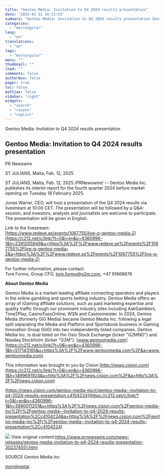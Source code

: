```yaml
---
title: "Gentoo Media: Invitation to Q4 2024 results presentation"
date: "2025-02-12 16:31:53"
summary: "Gentoo Media: Invitation to Q4 2024 results presentation Gentoo Media: Invitation to Q4 2024 results presentation PR Newswire ST JULIANS, Malta, Feb. 12, 2025 ST JULIANS, Malta, Feb. 12, 2025 /PRNewswire/ -- Gentoo Media Inc. publishes its interim report for the fourth quarter 2024 before market opening on Tuesday 18..."
categories:
  - "morningstar"
lang:
  - "en"
translations:
  - "en"
tags:
  - "morningstar"
menu: ""
thumbnail: ""
lead: ""
comments: false
authorbox: false
pager: true
toc: false
mathjax: false
sidebar: "right"
widgets:
  - "search"
  - "recent"
  - "taglist"
---
```


Gentoo Media: Invitation to Q4 2024 results presentation

Gentoo Media: Invitation to Q4 2024 results presentation
--------------------------------------------------------

PR Newswire

ST JULIANS, Malta, Feb. 12, 2025


ST JULIANS, Malta, Feb. 12, 2025 /PRNewswire/ -- Gentoo Media Inc. publishes its interim report for the fourth quarter 2024 before market opening on Tuesday 18 February 2025.

Jonas Warrer, CEO, will host a presentation of the Q4 2024 results via livestream at 10:00 CET. The presentation will be followed by a Q&A-session, and investors, analysts and journalists are welcome to participate. The presentation will be given in English.

Link to the livestream:  
[https://www.redeye.se/events/1067755/live-q-gentoo-media-2](https://c212.net/c/link/?t=0&l=en&o=4360996-1&h=2391205949&u=https%3A%2F%2Fwww.redeye.se%2Fevents%2F1067755%2Flive-q-gentoo-media-2&a=https%3A%2F%2Fwww.redeye.se%2Fevents%2F1067755%2Flive-q-gentoo-media-2)

For further information, please contact:  
Tore Formo, Group CFO, [tore.formo@g2m.com](mailto:tore.formo@g2m.com), +47 91668678

**About Gentoo Media**

Gentoo Media is a market-leading affiliate connecting operators and players in the online gambling and sports betting industry. Gentoo Media offers an array of iGaming affiliate solutions, such as paid marketing expertise and quality traffic through our prominent industry sites including AskGamblers, Time2Play, CasinoTopsOnline, WSN and Casinomeister. In 2024, Gentoo Media (formerly GiG Media) became Gentoo Media Inc. following a legal split separating the Media and Platform and Sportsbook business in Gaming Innovation Group (GiG) into two independently listed companies. Gentoo Media Inc. is dual listed on the Oslo Stock Exchange (ticker "G2MNO") and Nasdaq Stockholm (ticker "G2M"). [www.gentoomedia.com](https://c212.net/c/link/?t=0&l=en&o=4360996-1&h=517143165&u=https%3A%2F%2Fwww.gentoomedia.com%2F&a=www.gentoomedia.com)

This information was brought to you by Cision [http://news.cision.com](https://c212.net/c/link/?t=0&l=en&o=4360996-1&h=1499691924&u=http%3A%2F%2Fnews.cision.com%2F&a=http%3A%2F%2Fnews.cision.com)

[https://news.cision.com/gentoo-media-inc/r/gentoo-media--invitation-to-q4-2024-results-presentation,c4104224](https://c212.net/c/link/?t=0&l=en&o=4360996-1&h=3990011201&u=https%3A%2F%2Fnews.cision.com%2Fgentoo-media-inc%2Fr%2Fgentoo-media--invitation-to-q4-2024-results-presentation%2Cc4104224&a=https%3A%2F%2Fnews.cision.com%2Fgentoo-media-inc%2Fr%2Fgentoo-media--invitation-to-q4-2024-results-presentation%2Cc4104224)

 ![](https://c212.net/c/img/favicon.png?sn=IO17633&sd=2025-02-12) View original content:<https://www.prnewswire.com/news-releases/gentoo-media-invitation-to-q4-2024-results-presentation-302374551.html>

SOURCE Gentoo Media Inc

[morningstar](https://www.morningstar.com/news/pr-newswire/20250212io17633/gentoo-media-invitation-to-q4-2024-results-presentation)
